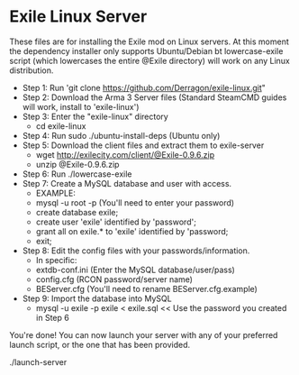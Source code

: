# Exile Linux Server

These files are for installing the Exile mod on Linux servers. At this moment the dependency installer only supports Ubuntu/Debian bt lowercase-exile script (which lowercases the entire @Exile directory) will work on any Linux distribution.


- Step 1: Run 'git clone https://github.com/Derragon/exile-linux.git"
- Step 2: Download the Arma 3 Server files (Standard SteamCMD guides will work, install to 'exile-linux')
- Step 3: Enter the "exile-linux" directory
    - cd exile-linux
- Step 4: Run sudo ./ubuntu-install-deps (Ubuntu only)
- Step 5: Download the client files and extract them to exile-server
    - wget http://exilecity.com/client/@Exile-0.9.6.zip
    - unzip @Exile-0.9.6.zip
- Step 6: Run ./lowercase-exile
- Step 7: Create a MySQL database and user with access.
    - EXAMPLE: 
    - mysql -u root -p (You'll need to enter your password)
    - create database exile;
    - create user 'exile' identified by 'password';
    - grant all on exile.* to 'exile' identified by 'password;
    - exit;
- Step 8: Edit the config files with your passwords/information.
    - In specific:
    - extdb-conf.ini (Enter the MySQL database/user/pass)
    - config.cfg (RCON password/server name)
    - BEServer.cfg (You'll need to rename BEServer.cfg.example)
- Step 9: Import the database into MySQL
    -  mysql -u exile -p exile < exile.sql << Use the password you created in Step 6

You're done! You can now launch your server with any of your preferred launch script, or the one that has been provided.

./launch-server
